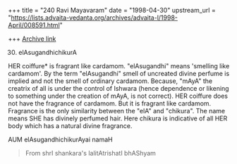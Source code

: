 +++
title = "240 Ravi Mayavaram"
date = "1998-04-30"
upstream_url = "https://lists.advaita-vedanta.org/archives/advaita-l/1998-April/008591.html"

+++
[Archive link](https://lists.advaita-vedanta.org/archives/advaita-l/1998-April/008591.html)

30. elAsugandhichikurA

HER coiffure* is fragrant like cardamom. "elAsugandhi" means
'smelling like cardamom'.  By the term "elAsugandhi" smell of
uncreated divine perfume is implied and not the smell of ordinary
cardamom. Because, "mAyA" the creatrix of all is under the control of
Ishwara (hence dependence or likening to something under the creation
of mAyA, is not correct). HER coiffure does not have the fragrance of
cardamom. But it is fragrant like cardamom. Fragrance is the only
similarity between the "elA" and "chikura". The name means SHE has
divinely perfumed hair. Here chikura is indicative of all HER body
which has a natural divine fragrance.

AUM elAsugandhichikurAyai namaH

>From shrI shankara's lalitAtrishatI bhAShyam

